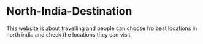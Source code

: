 # North-India-Destination
This website is about travelling and people can choose fro best locations in north india and check the locations they can visit

